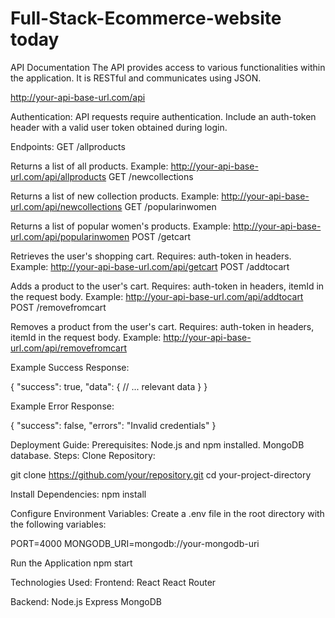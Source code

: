 # Full-Stack-Ecommerce-website today

API Documentation
The API provides access to various functionalities within the application. It is RESTful and communicates using JSON.

http://your-api-base-url.com/api

Authentication:
API requests require authentication. Include an auth-token header with a valid user token obtained during login.

Endpoints:
GET /allproducts

Returns a list of all products.
Example: http://your-api-base-url.com/api/allproducts
GET /newcollections

Returns a list of new collection products.
Example: http://your-api-base-url.com/api/newcollections
GET /popularinwomen

Returns a list of popular women's products.
Example: http://your-api-base-url.com/api/popularinwomen
POST /getcart

Retrieves the user's shopping cart.
Requires: auth-token in headers.
Example: http://your-api-base-url.com/api/getcart
POST /addtocart

Adds a product to the user's cart.
Requires: auth-token in headers, itemId in the request body.
Example: http://your-api-base-url.com/api/addtocart
POST /removefromcart

Removes a product from the user's cart.
Requires: auth-token in headers, itemId in the request body.
Example: http://your-api-base-url.com/api/removefromcart

Example Success Response:

{
"success": true,
"data": {
// ... relevant data
}
}

Example Error Response:

{
"success": false,
"errors": "Invalid credentials"
}

Deployment Guide:
Prerequisites:
Node.js and npm installed.
MongoDB database.
Steps:
Clone Repository:

git clone https://github.com/your/repository.git
cd your-project-directory

Install Dependencies:
npm install

Configure Environment Variables:
Create a .env file in the root directory with the following variables:

PORT=4000
MONGODB_URI=mongodb://your-mongodb-uri

Run the Application
npm start

Technologies Used:
Frontend:
React
React Router

Backend:
Node.js
Express
MongoDB
